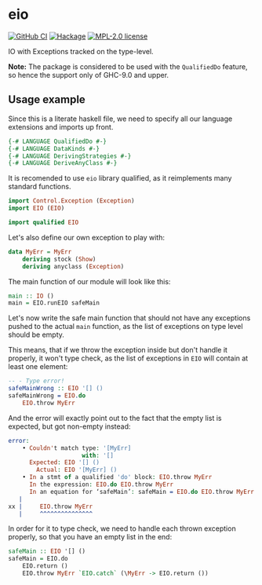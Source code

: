 # eio

[![GitHub CI](https://github.com/kowainik/eio/workflows/CI/badge.svg)](https://github.com/kowainik/eio/actions)
[![Hackage](https://img.shields.io/hackage/v/eio.svg?logo=haskell)](https://hackage.haskell.org/package/eio)
[![MPL-2.0 license](https://img.shields.io/badge/license-MPL--2.0-blue.svg)](LICENSE)

IO with Exceptions tracked on the type-level.


__Note:__ The package is considered to be used with the `QualifiedDo` feature,
so hence the support only of GHC-9.0 and upper.

## Usage example

Since this is a literate haskell file, we need to specify all our language
extensions and imports up front.

```haskell
{-# LANGUAGE QualifiedDo #-}
{-# LANGUAGE DataKinds #-}
{-# LANGUAGE DerivingStrategies #-}
{-# LANGUAGE DeriveAnyClass #-}
```

It is recomended to use `eio` library qualified, as it reimplements many
standard functions.

```haskell
import Control.Exception (Exception)
import EIO (EIO)

import qualified EIO
```

Let's also define our own exception to play with:

```haskell
data MyErr = MyErr
    deriving stock (Show)
    deriving anyclass (Exception)
```

The main function of our module will look like this:

```haskell
main :: IO ()
main = EIO.runEIO safeMain
```

Let's now write the safe main function that should not have any exceptions
pushed to the actual `main` function, as the list of exceptions on type level
should be empty.

This means, that if we throw the exception inside but don't handle it properly,
it won't type check, as the list of exceptions in `EIO` will contain at least
one element:

```idris
-- - Type error!
safeMainWrong :: EIO '[] ()
safeMainWrong = EIO.do
    EIO.throw MyErr
```

And the error will exactly point out to the fact that the empty list is expected, but got non-empty instead:

```idris
error:
    • Couldn't match type: '[MyErr]
                     with: '[]
      Expected: EIO '[] ()
        Actual: EIO '[MyErr] ()
    • In a stmt of a qualified 'do' block: EIO.throw MyErr
      In the expression: EIO.do EIO.throw MyErr
      In an equation for ‘safeMain’: safeMain = EIO.do EIO.throw MyErr
   |
xx |     EIO.throw MyErr
   |     ^^^^^^^^^^^^^^^
```

In order for it to type check, we need to handle each thrown exception properly,
so that you have an empty list in the end:

```haskell
safeMain :: EIO '[] ()
safeMain = EIO.do
    EIO.return ()
    EIO.throw MyErr `EIO.catch` (\MyErr -> EIO.return ())
```
